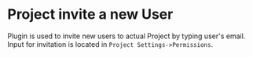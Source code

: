 # Project invite a new User

Plugin is used to invite new users to actual Project by typing user's email.
Input for invitation is located in `Project Settings->Permissions`.

